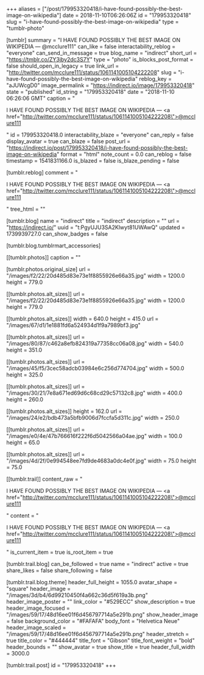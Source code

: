 +++
aliases = ["/post/179953320418/i-have-found-possibly-the-best-image-on-wikipedia"]
date = 2018-11-10T06:26:06Z
id = "179953320418"
slug = "i-have-found-possibly-the-best-image-on-wikipedia"
type = "tumblr-photo"

[tumblr]
summary = "I HAVE FOUND POSSIBLY THE BEST IMAGE ON WIKIPEDIA — @mcclure111"
can_like = false
interactability_reblog = "everyone"
can_send_in_message = true
blog_name = "indirect"
short_url = "https://tmblr.co/ZY3jby2dc3S7Y"
type = "photo"
is_blocks_post_format = false
should_open_in_legacy = true
link_url = "http://twitter.com/mcclure111/status/1061141005104222208"
slug = "i-have-found-possibly-the-best-image-on-wikipedia"
reblog_key = "aJUWcgD0"
image_permalink = "https://indirect.io/image/179953320418"
state = "published"
id_string = "179953320418"
date = "2018-11-10 06:26:06 GMT"
caption = "<p>I HAVE FOUND POSSIBLY THE BEST IMAGE ON WIKIPEDIA — <a href=\"http://twitter.com/mcclure111/status/1061141005104222208\">@mcclure111</a></p>"
id = 179953320418.0
interactability_blaze = "everyone"
can_reply = false
display_avatar = true
can_blaze = false
post_url = "https://indirect.io/post/179953320418/i-have-found-possibly-the-best-image-on-wikipedia"
format = "html"
note_count = 0.0
can_reblog = false
timestamp = 1541831166.0
is_blazed = false
is_blaze_pending = false

[tumblr.reblog]
comment = "<p>I HAVE FOUND POSSIBLY THE BEST IMAGE ON WIKIPEDIA — <a href=\"http://twitter.com/mcclure111/status/1061141005104222208\">@mcclure111</a></p>"
tree_html = ""

[tumblr.blog]
name = "indirect"
title = "indirect"
description = ""
url = "https://indirect.io/"
uuid = "t:PgyUJU3SA2Klwyt81UWAwQ"
updated = 1739939727.0
can_show_badges = false

[tumblr.blog.tumblrmart_accessories]

[[tumblr.photos]]
caption = ""

[tumblr.photos.original_size]
url = "/images/f2/22/20d485d83e73e1f8855926e66a35.jpg"
width = 1200.0
height = 779.0

[[tumblr.photos.alt_sizes]]
url = "/images/f2/22/20d485d83e73e1f8855926e66a35.jpg"
width = 1200.0
height = 779.0

[[tumblr.photos.alt_sizes]]
width = 640.0
height = 415.0
url = "/images/67/d1/1e1881fd6a524934d1f9a7989bf3.jpg"

[[tumblr.photos.alt_sizes]]
url = "/images/80/87/c462a8efb824319a77358cc06a08.jpg"
width = 540.0
height = 351.0

[[tumblr.photos.alt_sizes]]
url = "/images/45/f5/3cec58adcb03984e6c256d774704.jpg"
width = 500.0
height = 325.0

[[tumblr.photos.alt_sizes]]
url = "/images/30/21/7e8a671ed69d6c68cd29c57132c8.jpg"
width = 400.0
height = 260.0

[[tumblr.photos.alt_sizes]]
height = 162.0
url = "/images/24/e2/bdb473a5bfb9006d7fccfa5d311c.jpg"
width = 250.0

[[tumblr.photos.alt_sizes]]
url = "/images/e0/4e/47b766616f222f6d5042566a04ae.jpg"
width = 100.0
height = 65.0

[[tumblr.photos.alt_sizes]]
url = "/images/4d/2f/0e994548ee7fd9de4683a0dc4e0f.jpg"
width = 75.0
height = 75.0

[[tumblr.trail]]
content_raw = "<p>I HAVE FOUND POSSIBLY THE BEST IMAGE ON WIKIPEDIA — <a href=\"http://twitter.com/mcclure111/status/1061141005104222208\">@mcclure111</a></p>"
content = "<p>I HAVE FOUND POSSIBLY THE BEST IMAGE ON WIKIPEDIA &mdash; <a href=\"http://twitter.com/mcclure111/status/1061141005104222208\">@mcclure111</a></p>"
is_current_item = true
is_root_item = true

[tumblr.trail.blog]
can_be_followed = true
name = "indirect"
active = true
share_likes = false
share_following = false

[tumblr.trail.blog.theme]
header_full_height = 1055.0
avatar_shape = "square"
header_image = "/images/3d/b4/6d99210450f4a662c36d5f619a3b.png"
header_image_poster = ""
link_color = "#529ECC"
show_description = true
header_image_focused = "/images/59/17/48d16ee01f6d456797714a5e291b.png"
show_header_image = false
background_color = "#FAFAFA"
body_font = "Helvetica Neue"
header_image_scaled = "/images/59/17/48d16ee01f6d456797714a5e291b.png"
header_stretch = true
title_color = "#444444"
title_font = "Gibson"
title_font_weight = "bold"
header_bounds = ""
show_avatar = true
show_title = true
header_full_width = 3000.0

[tumblr.trail.post]
id = "179953320418"
+++
